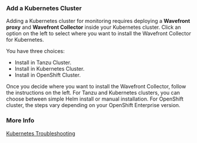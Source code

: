 ### Add a Kubernetes Cluster

Adding a Kubernetes cluster for monitoring requires deploying a **Wavefront proxy** and **Wavefront Collector** inside your Kubernetes cluster. Click an option on the left to select where you want to install the Wavefront Collector for Kubernetes.

You have three choices:

* Install in Tanzu Cluster.
* Install in Kubernetes Cluster.
* Install in OpenShift Cluster.

Once you decide where you want to install the Wavefront Collector, follow the instructions on the left. For Tanzu and Kubernetes clusters, you can choose between simple Helm install or manual installation. For OpenShift cluster, the steps vary depending on your OpenShift Enterprise version.

### More Info

[Kubernetes Troubleshooting](https://docs.wavefront.com/wf_kubernetes_troubleshooting.html)
